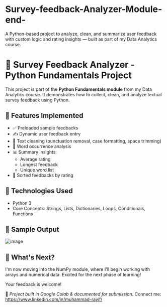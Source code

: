 # Survey-feedback-Analyzer-Module-end-
 A Python-based project to analyze, clean, and summarize user feedback with custom logic and rating insights — built as part of my Data Analytics course.

 
# 📝 Survey Feedback Analyzer - Python Fundamentals Project

This project is part of the **Python Fundamentals module** from my Data Analytics course. It demonstrates how to collect, clean, and analyze textual survey feedback using Python.

## 🚀 Features Implemented

- ✅ Preloaded sample feedbacks
- ✍️ Dynamic user feedback entry
- 🧹 Text cleaning (punctuation removal, case formatting, space trimming)
- 🔁 Word occurrence analysis
- 📊 Summary insights:
  - Average rating
  - Longest feedback
  - Unique word list
- 🧩 Sorted feedbacks by rating 

## 🧠 Technologies Used

- Python 3
- Core Concepts: Strings, Lists, Dictionaries, Loops, Conditionals, Functions

## 📸 Sample Output
![image](https://github.com/user-attachments/assets/117d1d31-96c1-409d-a635-c09dc3ff251f)


## 🏁 What's Next?

I'm now moving into the NumPy module, where I'll begin working with arrays and numerical data. Excited for the next phase of learning!

Your feedback is welcome!

📌 *Project built in Google Colab & documented for submission.*
Connect me: https://www.linkedin.com/in/muhammad-rayif/
